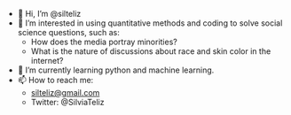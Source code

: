 - 👋 Hi, I’m @silteliz
- 👀 I’m interested in using quantitative methods and coding to solve social science questions, such as:
  - How does the media portray minorities?
  - What is the nature of discussions about race and skin color in the internet?
- 🌱 I’m currently learning python and machine learning.
- 📫 How to reach me: 
  - silteliz@gmail.com
  - Twitter: @SilviaTeliz

<!---
silteliz/silteliz is a ✨ special ✨ repository because its `README.md` (this file) appears on your GitHub profile.
You can click the Preview link to take a look at your changes.
--->
